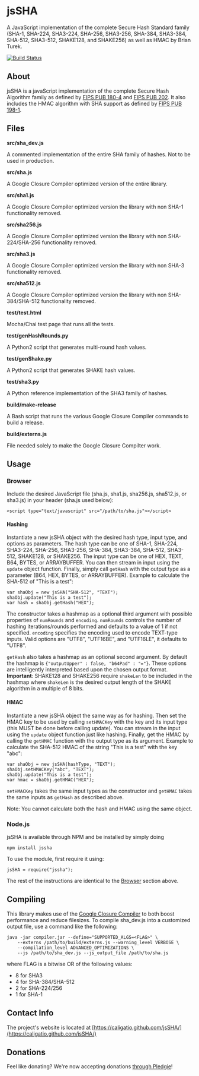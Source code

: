 # jsSHA
A JavaScript implementation of the complete Secure Hash Standard family
(SHA-1, SHA-224, SHA3-224, SHA-256, SHA3-256, SHA-384, SHA3-384, SHA-512,
SHA3-512, SHAKE128, and SHAKE256) as well as HMAC by Brian Turek.

[![Build Status](https://travis-ci.org/Caligatio/jsSHA.svg?branch=master)](https://travis-ci.org/Caligatio/jsSHA)

## About
jsSHA is a javaScript implementation of the complete Secure Hash Algorithm
family as defined by
[FIPS PUB 180-4](http://nvlpubs.nist.gov/nistpubs/FIPS/NIST.FIPS.180-4.pdf) and
[FIPS PUB 202](http://nvlpubs.nist.gov/nistpubs/FIPS/NIST.FIPS.202.pdf).  It also
includes the HMAC algorithm with SHA support as defined by
[FIPS PUB 198-1](http://csrc.nist.gov/publications/fips/fips198-1/FIPS-198-1_final.pdf).

## Files
**src/sha\_dev.js**

A commented implementation of the entire SHA family of hashes. Not to be used
in production.

**src/sha.js**

A Google Closure Compiler optimized version of the entire library.

**src/sha1.js**

A Google Closure Compiler optimized version the library with non SHA-1
functionality removed.

**src/sha256.js**

A Google Closure Compiler optimized version the library with non SHA-224/SHA-256
functionality removed.

**src/sha3.js**

A Google Closure Compiler optimized version the library with non SHA-3
functionality removed.

**src/sha512.js**

A Google Closure Compiler optimized version the library with non SHA-384/SHA-512
functionality removed.

**test/test.html**

Mocha/Chai test page that runs all the tests.

**test/genHashRounds.py**

A Python2 script that generates multi-round hash values.

**test/genShake.py**

A Python2 script that generates SHAKE hash values.

**test/sha3.py**

A Python reference implementation of the SHA3 family of hashes.

**build/make-release**

A Bash script that runs the various Google Closure Compiler commands to build
a release.

**build/externs.js**

File needed solely to make the Google Closure Compilter work.

## Usage

### Browser
Include the desired JavaScript file (sha.js, sha1.js, sha256.js, sha512.js, or
sha3.js) in your header (sha.js used below):

	<script type="text/javascript" src="/path/to/sha.js"></script>

#### Hashing
Instantiate a new jsSHA object with the desired hash type, input type, and
options as parameters.  The hash type can be one of SHA-1, SHA-224, SHA3-224,
SHA-256, SHA3-256, SHA-384, SHA3-384, SHA-512, SHA3-512, SHAKE128, or SHAKE256.
The input type can be one of HEX, TEXT, B64, BYTES, or ARRAYBUFFER.  You can
then stream in input using the `update` object function.  Finally, simply call
`getHash` with the output type as a parameter (B64, HEX, BYTES, or ARRAYBUFFER).
Example to calculate the SHA-512 of "This is a test":

	var shaObj = new jsSHA("SHA-512", "TEXT");
	shaObj.update("This is a test");
	var hash = shaObj.getHash("HEX");

The constructor takes a hashmap as a optional third argument with possible
properties of `numRounds` and `encoding`.  `numRounds` controls the number of
hashing iterations/rounds performed and defaults to a value of 1 if not
specified. `encoding` specifies the encoding used to encode TEXT-type inputs.
Valid options are "UTF8", "UTF16BE", and "UTF16LE", it defaults to "UTF8".

`getHash` also takes a hashmap as an optional second argument.  By default the
hashmap is `{"outputUpper" : false, "b64Pad" : "="}`.  These options are
intelligently interpreted based upon the chosen output format. **Important**: 
SHAKE128 and SHAKE256 require `shakeLen` to be included in the hashmap where
`shakeLen` is the desired output length of the SHAKE algorithm in a multiple
of 8 bits.

#### HMAC
Instantiate a new jsSHA object the same way as for hashing.  Then set the HMAC
key to be used by calling `setHMACKey` with the key and its input type (this
MUST be done before calling update).  You can stream in the input using the
`update` object function just like hashing.  Finally, get the HMAC by calling
the `getHMAC` function with the output type as its argument.  Example to
calculate the SHA-512 HMAC of the string "This is a test" with the key "abc":

	var shaObj = new jsSHA(hashType, "TEXT");
	shaObj.setHMACKey("abc", "TEXT");
	shaObj.update("This is a test");
	var hmac = shaObj.getHMAC("HEX");

`setHMACKey` takes the same input types as the constructor and `getHMAC` takes the
same inputs as `getHash` as described above.

Note: You cannot calculate both the hash and HMAC using the same object.

### Node.js
jsSHA is available through NPM and be installed by simply doing

	npm install jssha
To use the module, first require it using:

	jsSHA = require("jssha");

The rest of the instructions are identical to the [Browser](#browser) section above.

## Compiling
This library makes use of the [Google Closure Compiler](https://developers.google.com/closure/compiler)
to both boost performance and reduce filesizes.  To compile sha\_dev.js into a customized output file,
use a command like the following:

	java -jar compiler.jar --define="SUPPORTED_ALGS=<FLAG>" \
		--externs /path/to/build/externs.js --warning_level VERBOSE \
		--compilation_level ADVANCED_OPTIMIZATIONS \
		--js /path/to/sha_dev.js --js_output_file /path/to/sha.js

where FLAG is a bitwise OR of the following values:

* 8 for SHA3
* 4 for SHA-384/SHA-512
* 2 for SHA-224/256
* 1 for SHA-1

## Contact Info
The project's website is located at [https://caligatio.github.com/jsSHA/](https://caligatio.github.com/jsSHA/)

## Donations
Feel like donating?  We're now accepting donations [through Pledgie](https://pledgie.com/campaigns/31646)!

